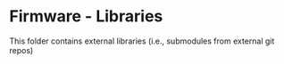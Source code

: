 # Firmware - Libraries

This folder contains external libraries (i.e., submodules from external git repos)

